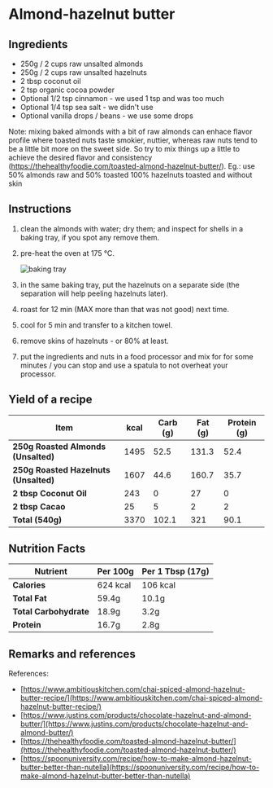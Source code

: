 # Almond-hazelnut butter

## Ingredients

- 250g / 2 cups raw unsalted almonds
- 250g / 2 cups raw unsalted hazelnuts
- 2 tbsp coconut oil
- 2 tsp organic cocoa powder
- Optional 1/2 tsp cinnamon - we used 1 tsp and was too much
- Optional 1/4 tsp sea salt - we didn't use
- Optional vanilla drops / beans - we use some drops

Note: mixing baked almonds with a bit of raw almonds can enhace flavor profile where toasted nuts taste smokier, nuttier, whereas raw nuts tend to be a little bit more on the sweet side. So try to mix things up a little to achieve the desired flavor and consistency (https://thehealthyfoodie.com/toasted-almond-hazelnut-butter/). Eg.: use 50% almonds raw and 50% toasted
100% hazelnuts toasted and without skin

## Instructions

1. clean the almonds with water; dry them; and inspect for shells in a baking tray, if you spot any remove them.
1. pre-heat the oven at 175 °C.

   ![baking tray](img/almond_hazelnut_butter_tray.jpg)

1. in the same baking tray, put the hazelnuts on a separate side (the separation will help peeling hazelnuts later).
1. roast for 12 min (MAX more than that was not good) next time.
1. cool for 5 min and transfer to a kitchen towel.
1. remove skins of hazelnuts - or 80% at least.
1. put the ingredients and nuts in a food processor and mix for for some minutes / you can stop and use a spatula to not overheat your processor.

## Yield of a recipe

| **Item**                    | **kcal** | **Carb (g)** | **Fat (g)** | **Protein (g)** |
|-----------------------------|----------|--------------|-------------|-----------------|
| **250g Roasted Almonds (Unsalted)** | 1495     | 52.5         | 131.3       | 52.4            |
| **250g Roasted Hazelnuts (Unsalted)** | 1607     | 44.6         | 160.7       | 35.7            |
| **2 tbsp Coconut Oil**      | 243      | 0            | 27          | 0               |
| **2 tbsp Cacao**            | 25       | 5            | 2           | 2               |
| **Total (540g)**            | 3370     | 102.1        | 321         | 90.1            |

## Nutrition Facts

| **Nutrient**            | **Per 100g** | **Per 1 Tbsp (17g)** |
|-------------------------|--------------|----------------------|
| **Calories**             | 624 kcal     | 106 kcal              |
| **Total Fat**            | 59.4g          | 10.1g                 |
| **Total Carbohydrate**   | 18.9g          | 3.2g                 |
| **Protein**              | 16.7g           | 2.8g                |

## Remarks and references

References:

- [https://www.ambitiouskitchen.com/chai-spiced-almond-hazelnut-butter-recipe/](https://www.ambitiouskitchen.com/chai-spiced-almond-hazelnut-butter-recipe/)
- [https://www.justins.com/products/chocolate-hazelnut-and-almond-butter/](https://www.justins.com/products/chocolate-hazelnut-and-almond-butter/)
- [https://thehealthyfoodie.com/toasted-almond-hazelnut-butter/](https://thehealthyfoodie.com/toasted-almond-hazelnut-butter/)
- [https://spoonuniversity.com/recipe/how-to-make-almond-hazelnut-butter-better-than-nutella](https://spoonuniversity.com/recipe/how-to-make-almond-hazelnut-butter-better-than-nutella)
